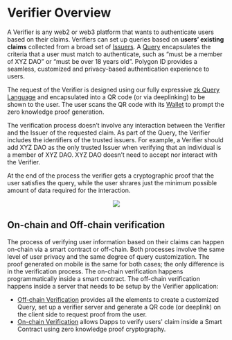 # Verifier Overview

A Verifier is any web2 or web3 platform that wants to authenticate users based on their claims. Verifiers can set up queries based on **users’ existing claims** collected from a broad set of [Issuers](../issuer/issuer-overview.md). A [Query](./verification-library/zk-query-language.md) encapsulates the criteria that a user must match to authenticate, such as “must be a member of XYZ DAO” or “must be over 18 years old”. Polygon ID provides a seamless, customized and privacy-based authentication experience to users.

The request of the Verifier is designed using our fully expressive [zk Query Language](./verification-library/zk-query-language.md) and encapsulated into a QR code (or via deeplinking) to be shown to the user. The user scans the QR code with its [Wallet](../wallet/wallet-overview.md) to prompt the zero knowledge proof generation. 

The verification process doesn’t involve any interaction between the Verifier and the Issuer of the requested claim. As part of the Query, the Verifier includes the identifiers of the trusted issuers. For example, a Verifier should add XYZ DAO as the only trusted Issuer when verifying that an individual is a member of XYZ DAO. XYZ DAO doesn’t need to accept nor interact with the Verifier.

At the end of the process the verifier gets a cryptographic proof that the user satisfies the query, while the user shrares just the minimum possible amount of data required for the interaction.

<div align="center">
<img src= "../../imgs/veriffier-intro.png" align="center" />
</div>


## On-chain and Off-chain verification

The process of verifying user information based on their claims can happen on-chain via a smart contract or off-chain. Both processes involve the same level of user privacy and the same degree of query customization. The proof generated on mobile is the same for both cases; the only difference is in the verification process. The on-chain verification happens programmatically inside a smart contract. The off-chain verification happens inside a server that needs to be setup by the Verifier application:

- [Off-chain Verification](./verification-library/verifier-library-intro.md) provides all the elements to create a customized Query, set up a verifier server and generate a QR code (or deeplink) on the client side to request proof from the user.
- [On-chain Verification](./on-chain-verification/overview.md) allows Dapps to verify users' claim inside a Smart Contract using zero knowledge proof cryptography. 
